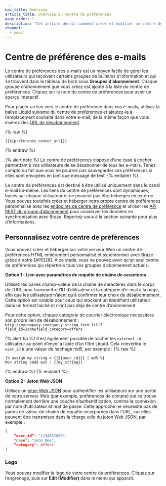 ```yaml
---
nav_title: Overview
article_title: Overview du centre de préférences
page_order: 1
description: "Cet article décrit comment créer et modifier un centre de préférences en utilisant les endpoints du centre de préférences de Braze."
channel:
  - email
---
```


# Centre de préférence des e-mails

Le centre de préférences des e-mails est un moyen facile de gérer les utilisateurs qui reçoivent certains groupes de bulletins d’information et qui se trouvent dans le tableau de bord sous **Groupes d’abonnement**. Chaque groupe d'abonnement que vous créez est ajouté à la liste du centre de préférences. Cliquez sur le nom du centre de préférences pour avoir un aperçu interactif.

Pour placer un lien vers le centre de préférence dans vos e-mails, utilisez la balise Liquid suivante du centre de préférences et ajoutez-la à l’emplacement souhaité dans votre e-mail, de la même façon que vous insérez des [URL de désabonnement](#custom-footer).

{% raw %}
```
{{${preference_center_url}}}
```
{% endraw %}

{% alert note %}
Le centre de préférences dispose d’une case à cocher permettant à vos utilisateurs de se désabonner de tous les e-mails. Tenez compte du fait que vous ne pourrez pas sauvegarder ces préférences si elles sont envoyées en tant que message de test.
{% endalert %}

Le centre de préférences est destiné à être utilisé uniquement dans le canal e-mail lui-même. Les liens du centre de préférences sont dynamiques, basés sur chaque utilisateur et ne peuvent pas être hébergés en externe. Vous pouvez toutefois créer et héberger votre propre centre de préférences personnalisé avec les [endpoints de centre de préférence]({{site.baseurl}}/api/endpoints/preference_center/) et utiliser les [API REST du groupe d’abonnement][25] pour conserver les données en synchronisation avec Braze. Reportez-vous à la section suivante pour plus d’informations.

## Personnalisez votre centre de préférences

Vous pouvez créer et héberger sur votre serveur Web un centre de préférences HTML entièrement personnalisé et synchroniser avec Braze grâce à notre [API][28]. À ce stade, vous ne pouvez avoir qu’un seul centre de préférences qui répertorie tous vos groupes d’abonnement actuels.

**Option 1 : Lien avec paramètres de requête de chaîne de caractères**

Utilisez les paires champ-valeur de la chaîne de caractères dans le corps de l’URL pour transmettre l’ID d’utilisateur et la catégorie d’e-mail à la page, afin que les utilisateurs n’aient qu’à confirmer leur choix de désabonnement. Cette option est valable pour ceux qui stockent un identifiant utilisateur dans un format haché et n’ont pas déjà de centre d’abonnement.

Pour cette option, chaque catégorie de courrier électronique nécessitera son propre lien de désabonnement :<br>
`http://mycompany.com/query-string-form-fill?field_id=John&field_category=offers`

{% alert tip %}
Il est également possible de hacher les `external_id` utilisateur au point d’envoi à l’aide d’un filtre Liquid. Cela convertira le `user_id` à une valeur de hachage md5, par exemple :
{% raw %}
```liquid
{% assign my_string = {{${user_id}}} | md5 %}
Mon string codé est : {{my_string}}
```
{% endraw %}
{% endalert %}

**Option 2 : Jeton Web JSON**

Utilisez un [jeton Web JSON](https://auth0.com/learn/json-web-tokens/) pour authentifier les utilisateurs sur une partie de votre serveur Web (par exemple, préférences de compte) qui se trouve normalement derrière une couche d’authentification, comme la connexion par nom d'utilisateur et mot de passe. Cette approche ne nécessite pas de paires de valeur de chaîne de requête incorporées dans l’URL, car elles peuvent être transmises dans la charge utile du jeton Web JSON, par exemple :

```json
{
    “user_id”: "1234567890",
    "name": "John Doe",
    “category": offers
}
```

### Logo

Vous pouvez modifier le logo de votre centre de préférences. Cliquez sur l’engrenage, puis sur **Edit (Modifier)** dans le menu qui apparaît.

[25]: {{site.baseurl}}/developer_guide/rest_api/subscription_group_api/